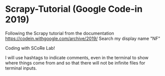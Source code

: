 # Scrapy-Tutorial (Google Code-in 2019)

Following the Scrapy tutorial from the documentation
https://codein.withgoogle.com/archive/2019/ Search my display name "NF"

Coding with SCoRe Lab!

I will use hashtags to indicate comments, even in the terminal to show where things come from
and so that there will not be infinite files for terminal inputs.
